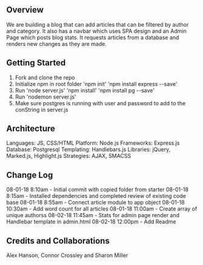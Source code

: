 ## Overview
<!-- Provide a high level overview of what this application is and why you are building it, beyond the fact that it’s an assignment for a Code Fellows 301 class. (i.e. What’s your problem domain?) -->

We are building a blog that can add articles that can be filtered by author and category.  It also has a navbar which uses SPA design and an Admin Page which posts blog stats. It requests articles from a database and renders new changes as they are made. 
## Getting Started
<!-- What are the steps that a user must take in order to build this app on their own machine and get it running? -->
1. Fork and clone the repo
2. Initialize npm in root folder
  'npm init'
  'npm install express --save'
3. Run 'node server.js'
  'npm install'
  'npm install pg --save'
3. Run 'nodemon server.js'
4. Make sure postgres is running with user and password to add to the conString in server.js
## Architecture
<!-- Provide a detailed description of the application design. What technologies (languages, libraries, etc) you’re using, and any other relevant design information. -->
Languages: JS, CSS/HTML
Platform: Node.js
Frameworks: Express.js
Database: Postgresql
Templating: Handlebars.js
Libraries: jQuery, Marked.js, Highlight.js
Strategies: AJAX, SMACSS
## Change Log
<!-- Use this are to document the iterative changes made to your application as each feature is successfully implemented. Use time stamps. Here’s an examples: -->
08-01-18 8:10am - Initial commit with copied folder from starter
08-01-18 8:15am - Installed dependencies and completed review of existing code base
08-01-18 8:55am - Connect article module to app object
08-01-18 10:30am - Add word count for all articles
08-01-18 11:00am - Create array of unique authorss 
08-02-18 11:45am - Stats for admin page render and Handlebar template in admin.html
08-02-18 12:00pm - Add Readme
 ## Credits and Collaborations
<!-- Give credit (and a link) to other people or resources that helped you build this application. --> Alex Hanson, Connor Crossley and Sharon Miller